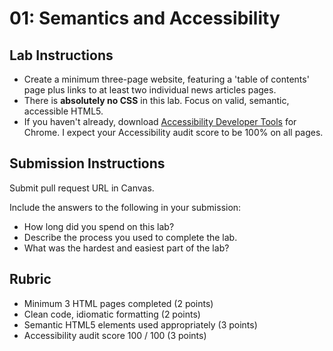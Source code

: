 01: Semantics and Accessibility
===

## Lab Instructions
* Create a minimum three-page website, featuring a 'table of contents' page plus links to at least two individual news articles pages.
* There is **absolutely no CSS** in this lab. Focus on valid, semantic, accessible HTML5.
* If you haven't already, download [Accessibility Developer Tools](http://bit.ly/1o1ovpK) for Chrome. I expect your Accessibility audit score to be 100% on all pages.

## Submission Instructions
Submit pull request URL in Canvas.

Include the answers to the following in your submission:

* How long did you spend on this lab?
* Describe the process you used to complete the lab.
* What was the hardest and easiest part of the lab?

## Rubric
* Minimum 3 HTML pages completed (2 points)
* Clean code, idiomatic formatting (2 points)
* Semantic HTML5 elements used appropriately (3 points)
* Accessibility audit score 100 / 100 (3 points)
